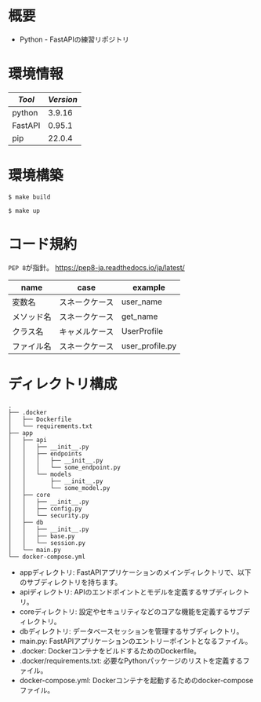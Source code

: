 # 概要

- Python - FastAPIの練習リポジトリ

# 環境情報

|*Tool*|*Version*|
|---|---|
|python|3.9.16|
|FastAPI|0.95.1|
|pip|22.0.4|

# 環境構築

```
$ make build
```

```
$ make up
```

# コード規約

`PEP 8`が指針。
https://pep8-ja.readthedocs.io/ja/latest/

name|case|example
|---|---|---
変数名|スネークケース|user_name
メソッド名|スネークケース|get_name
クラス名|キャメルケース|UserProfile
ファイル名|スネークケース|user_profile.py

# ディレクトリ構成

```
.
├── .docker
│   ├── Dockerfile
│   └── requirements.txt
├── app
│   ├── api
│   │   ├── __init__.py
│   │   ├── endpoints
│   │   │   ├── __init__.py
│   │   │   └── some_endpoint.py
│   │   └── models
│   │       ├── __init__.py
│   │       └── some_model.py
│   ├── core
│   │   ├── __init__.py
│   │   ├── config.py
│   │   └── security.py
│   ├── db
│   │   ├── __init__.py
│   │   ├── base.py
│   │   └── session.py
│   └── main.py
└── docker-compose.yml
```

- appディレクトリ: FastAPIアプリケーションのメインディレクトリで、以下のサブディレクトリを持ちます。
- apiディレクトリ: APIのエンドポイントとモデルを定義するサブディレクトリ。
- coreディレクトリ: 設定やセキュリティなどのコアな機能を定義するサブディレクトリ。
- dbディレクトリ: データベースセッションを管理するサブディレクトリ。
- main.py: FastAPIアプリケーションのエントリーポイントとなるファイル。
- .docker: DockerコンテナをビルドするためのDockerfile。
- .docker/requirements.txt: 必要なPythonパッケージのリストを定義するファイル。
- docker-compose.yml: Dockerコンテナを起動するためのdocker-composeファイル。